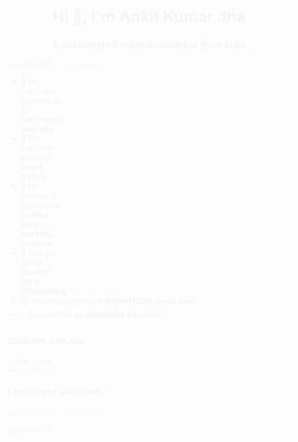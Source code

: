 <!DOCTYPE html>
<html>
<head>
  <title>Ankit Kumar Jha - Frontend Developer</title>
  <style>
    /* Add CSS animations here */
    @keyframes fadeInUp {
      from {
        opacity: 0;
        transform: translateY(50px);
      }
      to {
        opacity: 1;
        transform: translateY(0);
      }
    }

    .animated {
      animation-fill-mode: both;
    }

    .fadeInUp {
      animation-name: fadeInUp;
      animation-duration: 1s;
    }

    /* Add more animation styles as needed */

  </style>
</head>
<body>
  <h1 align="center" class="animated fadeInUp">Hi 👋, I'm Ankit Kumar Jha</h1>
  <h3 align="center" class="animated fadeInUp">A passionate frontend developer from India</h3>
  <img align="right" alt="Coding" width="400" class="animated fadeInUp" src="https://cdn.dribbble.com/users/1162077/screenshots/3848914/programmer.gif">

  <p align="left"> <img src="https://komarev.com/ghpvc/?username=ankitjha13&label=Profile%20views&color=0e75b6&style=flat" alt="ankitjha13" class="animated fadeInUp"/> </p>

  <ul class="animated fadeInUp">
    <li>🔭 I’m currently working on <strong>E-commerce web site</strong></li>
    <li>🌱 I’m currently learning <strong>React Native</strong></li>
    <li>👯 I’m looking to collaborate on <strong>Real-time working projects</strong></li>
    <li>💬 Ask me about <strong>Student life & Engineering</strong></li>
    <li>📫 How to reach me <strong>ankitjha1403@gmail.com</strong></li>
    <li>⚡ Fun fact <strong>I'm an adventure traveller!</strong></li>
  </ul>

  <h3 align="left" class="animated fadeInUp">Connect with me:</h3>
  <p align="left" class="animated fadeInUp">
    <a href="https://www.linkedin.com/in/ankit-jha-55353021b/" target="blank"><img align="center" src="https://raw.githubusercontent.com/rahuldkjain/github-profile-readme-generator/master/src/images/icons/Social/linked-in-alt.svg" alt="https://www.linkedin.com/in/ankit-jha-55353021b/" height="30" width="40" /></a>
    <a href="https://leetcode.com/Ankit__JHA_/" target="blank"><img align="center" src="https://raw.githubusercontent.com/rahuldkjain/github-profile-readme-generator/master/src/images/icons/Social/leet-code.svg" alt="https://leetcode.com/ankit__jha_/" height="30" width="40" /></a>
  </p>

  <h3 align="left" class="animated fadeInUp">Languages and Tools:</h3>
  <p align="left" class="animated fadeInUp">
    <!-- Your existing icons here -->
    <!-- ... -->
  </p>

  <p><img align="left" src="https://github-readme-stats.vercel.app/api/top-langs?username=ankitjha13&show_icons=true&locale=en&layout=compact" alt="ankitjha13" class="animated fadeInUp" /></p>

  <p>&nbsp;<img align="center" src="https://github-readme-stats.vercel.app/api?username=ankitjha13&show_icons=true&locale=en" alt="ankitjha13" class="animated fadeInUp" /></p>

  <p><img align="center" src="https://github-readme-streak-stats.herokuapp.com/?user=ankitjha13&" alt="ankitjha13" class="animated fadeInUp" /></p>
</body>
</html>
